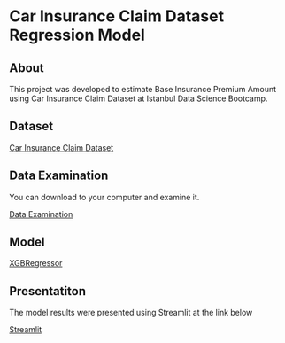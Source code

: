 # Car Insurance Claim Dataset Regression Model

## About
This project was developed to estimate Base Insurance Premium Amount using Car Insurance Claim Dataset at Istanbul Data Science Bootcamp.

## Dataset
[Car Insurance Claim Dataset](https://www.kaggle.com/datasets/xiaomengsun/car-insurance-claim-data)

## Data Examination
You can download to your computer and examine it.

[Data Examination](Data_Profiling_v1.html)

## Model
[XGBRegressor](https://machinelearningmastery.com/xgboost-for-regression/)

## Presentatiton
The model results were presented using Streamlit at the link below

[Streamlit]()
